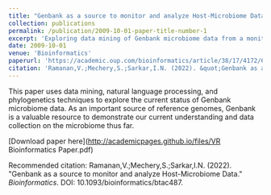 ```yaml
---
title: "Genbank as a source to monitor and analyze Host-Microbiome Data"
collection: publications
permalink: /publication/2009-10-01-paper-title-number-1
excerpt: 'Exploring data mining of Genbank microbiome data from a monitoring perspective'
date: 2009-10-01
venue: 'Bioinformatics'
paperurl: 'https://academic.oup.com/bioinformatics/article/38/17/4172/6633928?login=true'
citation: 'Ramanan,V.;Mechery,S.;Sarkar,I.N. (2022). &quot;Genbank as a source to monitor and analyze Host-Microbiome Data.&quot; <i>Bioinformatics</i>. DOI: 10.1093/bioinformatics/btac487'
---
```

This paper uses data mining, natural language processing, and phylogenetics techniques to explore the current status of Genbank microbiome data. As an important source of reference genomes, Genbank is a valuable resource to demonstrate our current understanding and data collection on the microbiome thus far. 

[Download paper here](http://academicpages.github.io/files/VR Bioinformatics Paper.pdf)

Recommended citation: Ramanan,V.;Mechery,S.;Sarkar,I.N. (2022). "Genbank as a source to monitor and analyze Host-Microbiome Data." <i>Bioinformatics</i>. DOI: 10.1093/bioinformatics/btac487.
